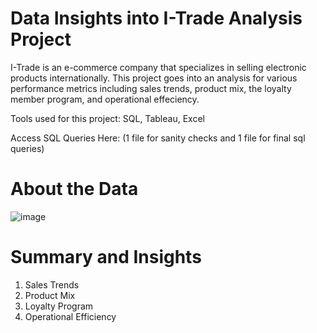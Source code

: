 # Data Insights into I-Trade Analysis Project
I-Trade is an e-commerce company that specializes in selling electronic products internationally. This project goes into an analysis for various performance metrics including sales trends, product mix, the loyalty member program, and operational effeciency.

Tools used for this project: SQL, Tableau, Excel

Access SQL Queries Here: (1 file for sanity checks and 1 file for final sql queries)

# About the Data

![image](https://github.com/Allizae/Portfolio/assets/139420330/a36b97e8-57d9-4ab7-a329-0b6dab98a710)

# Summary and Insights
1. Sales Trends
2. Product Mix
3. Loyalty Program
4. Operational Efficiency


